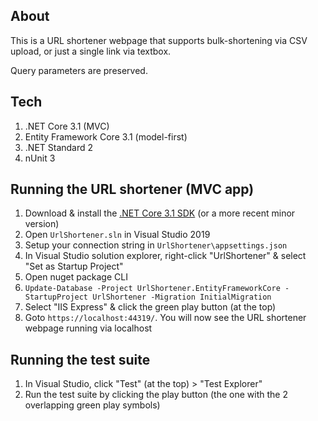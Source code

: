 ## About
This is a URL shortener webpage that supports bulk-shortening via CSV upload, or just a single link via textbox.

Query parameters are preserved.

## Tech
1. .NET Core 3.1 (MVC)
1. Entity Framework Core 3.1 (model-first)
1. .NET Standard 2
1. nUnit 3

## Running the URL shortener (MVC app)
1. Download & install the [.NET Core 3.1 SDK](https://dotnet.microsoft.com/download/dotnet-core/3.1) (or a more recent minor version)
1. Open `UrlShortener.sln` in Visual Studio 2019
1. Setup your connection string in `UrlShortener\appsettings.json`
1. In Visual Studio solution explorer, right-click "UrlShortener" & select "Set as Startup Project"
1. Open nuget package CLI
1. `Update-Database -Project UrlShortener.EntityFrameworkCore -StartupProject UrlShortener -Migration InitialMigration`
1. Select "IIS Express" & click the green play button (at the top)
1. Goto `https://localhost:44319/`. You will now see the URL shortener webpage running via localhost

## Running the test suite
1. In Visual Studio, click "Test" (at the top) > "Test Explorer"
1. Run the test suite by clicking the play button (the one with the 2 overlapping green play symbols)

